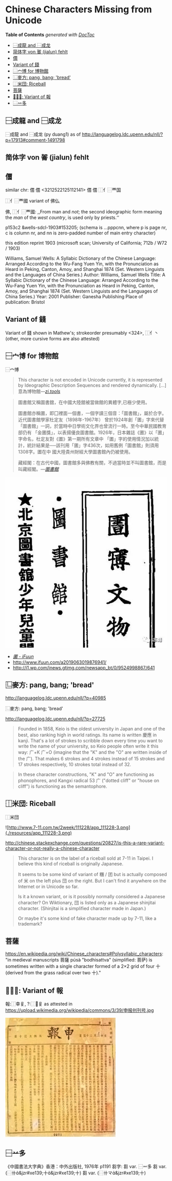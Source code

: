 
# Chinese Characters Missing from Unicode


<!-- START doctoc generated TOC please keep comment here to allow auto update -->
<!-- DON'T EDIT THIS SECTION, INSTEAD RE-RUN doctoc TO UPDATE -->
**Table of Contents**  *generated with [DocToc](https://github.com/thlorenz/doctoc)*

- [⿱成龍 and ⿱成龙](#%E2%BF%B1%E6%88%90%E9%BE%8D-and-%E2%BF%B1%E6%88%90%E9%BE%99)
- [简体字 von 嗧 (jialun) fehlt](#%E7%AE%80%E4%BD%93%E5%AD%97-von-%E5%97%A7-jialun-fehlt)
- [𠏹](#%F0%A0%8F%B9)
- [Variant of 錢](#variant-of-%E9%8C%A2)
- [⿱宀博 for 博物館](#%E2%BF%B1%E5%AE%80%E5%8D%9A-for-%E5%8D%9A%E7%89%A9%E9%A4%A8)
- [⿺麥方: pang, bang; 'bread'](#%E2%BF%BA%E9%BA%A5%E6%96%B9-pang-bang-bread)
- [⿰米団: Riceball](#%E2%BF%B0%E7%B1%B3%E5%9B%A3-riceball)
- [菩薩](#%E8%8F%A9%E8%96%A9)
- [⿰𦍒𠬝: Variant of 報](#%E2%BF%B0%F0%A6%8D%92%F0%A0%AC%9D-variant-of-%E5%A0%B1)
- [⿱䒑多](#%E2%BF%B1%E4%92%91%E5%A4%9A)

<!-- END doctoc generated TOC please keep comment here to allow auto update -->



<!--

/home/flow/io/mingkwai-rack/texts/000-project-issues/main.md
jizura-datasources/data/materials-tbd/babelstone-cjk-characters-not-in-unicode



## Missing Unicode Glyphs

Towards the end of `variantuage.txt` there are three lone entries 䥑
鎶
&jzr#xe35a;
for glyphs whose simplified counterparts are missing.

Also see jizura-datasources/data/materials-tbd/babelstone-cjk-characters-not-in-unicode

-->



## ⿱成龍 and ⿱成龙

⿱成龍 and ⿱成龙 (py duang1) as of http://languagelog.ldc.upenn.edu/nll/?p=17913#comment-1491798




## 简体字 von 嗧 (jialun) fehlt

## 𠏹

similar chr:
&#x203f9;	𠏹	<3212522125112141>
&#x203f9;	𠏹	⿰亻⿱覀国

⿰亻⿱覀國
variant of 佛仏

佛, ⿰亻⿱覀國: ,,From man and <i>not</i>; the second
ideographic form meaning the <i>man</i> of the <i>west country</i>, is used
only by priests.‘‘

p153c2
&wells-sdcl-1903#153205;
(schema is ...pppcnn, where p is page nr, c is column nr, and nn is zero-padded number of main entry character)

this edition reprint 1903 (microsoft scan; University of California; 712b / W72 / 1903)

Williams, Samuel Wells: A Syllabic Dictionary of the Chinese Language: Arranged According to the Wu-Fang Yuen Yin, with the Pronunciation as Heard in Peking, Canton, Amoy, and Shanghai 1874 (Set. Western Linguists and the Languages of China Series.)
Author: Williams, Samuel Wells
Title: A Syllabic Dictionary of the Chinese Language: Arranged According to the Wu-Fang Yuen Yin, with the Pronunciation as Heard in Peking, Canton, Amoy, and Shanghai 1874 (Set. Western Linguists and the Languages of China Series.)
Year: 2001
Publisher: Ganesha Publishing
Place of publication: Bristol

## Variant of 錢

Variant of 錢 shown in Mathew's; strokeorder presumably <324>, ⿰亻丶 (other,
more cursive forms are also attested)


## ⿱宀博 for 博物館

⿱宀博

> This character is not encoded in Unicode currently, it is represented by Ideographic Description Sequences
> and rendered dynamically. [...]
> 意為博物館—[*zi.tools*](https://zi.tools/zi/%E2%BF%B1%E5%AE%80%E5%8D%9A?secondary=ids&seq=%E2%BF%B1%E5%AE%80%E5%8D%9A)


> 圖書館又稱圖書舘，在中國大陸舘被當做館的異體字,已極少使用。
>
> 圖書館亦稱圕，即囗裡面一個書，一個字讀三個音：「圖書館」，屬於合字。近代圖書館學家杜定友（1898年-1967年）
> 曾於1924年創「圕」字來代替「圖書館」一詞，於當時中日學術文化界也曾流行一時。至今中華民國教育部仍有
> 「金圕獎」，以表揚優良圖書館。1926年，日本雜誌《圕》以「圕」字命名，杜定友對《圕》第一期所有文章中
>「圕」字的使用情況加以統計，統計結果是──該刊用「圕」字436次，如用舊例「圖書館」則須用1308字。圕在中
> 國大陸貴州財經大學圖書館內仍被使用。
>
> 藏經閣：在古代中國，圖書館多與佛教有關，不過當時並不叫圖書館，而是叫藏經閣。—[*圖書館*](https://zh.wikipedia.org/zh-tw/图书馆)


![*图书馆博物馆文物*](./resources/图书馆博物馆文物-641.jpeg)

* [*圕 - iFuun*](http://www.ifuun.com/a2019063019876941/)
* http://www.ifuun.com/a2019063019876941/
* http://i1.wp.com/inews.gtimg.com/newsapp_bt/0/9524998867/641



## ⿺麥方: pang, bang; 'bread'

http://languagelog.ldc.upenn.edu/nll/?p=40985

⿺麥方: pang, bang; 'bread'

http://languagelog.ldc.upenn.edu/nll/?p=27725

> Founded in 1858, Keio is the oldest university in Japan and one of the best, also ranking high in world
> ratings.  Its name is written 慶應 in kanji.  That's a lot of strokes to scribble down every time you want
> to write the name of your university, so Keio people often write it this way:   广+K 广+O (imagine that the
> "K" and the "O" are written inside of the 广).  That makes 6 strokes and 4 strokes instead of 15 strokes
> and 17 strokes respectively, 10 strokes total instead of 32.


> In these character constructions, "K" and "O" are functioning as phonophores, and Kangxi radical 53 广
> ("dotted cliff" or "house on cliff") is functioning as the semantophore.

## ⿰米団: Riceball

⿰米団

![http://www.7-11.com.tw/2week/111228/app_111228-3.png](./resources/app_111228-3.png)

http://chinese.stackexchange.com/questions/20827/is-this-a-rare-variant-character-or-not-really-a-chinese-character

> This character is on the label of a riceball sold at 7-11 in Taipei. I believe this kind of riceball is
> originally Japanese.
>
> It seems to be some kind of variant of 糰 / 团 but is actually composed of 米 on the left plus 団 on the
> right. But I can't find it anywhere on the Internet or in Unicode so far.
>
> Is it a known variant, or is it possibly normally considered a Japanese character? On Wiktionary, 団 is
> listed only as a Japanese shinjitai character. (Shinjitai is a simplified character made in Japan.)
>
> Or maybe it's some kind of fake character made up by 7-11, like a trademark?


## 菩薩


https://en.wikipedia.org/wiki/Chinese_characters#Polysyllabic_characters: "in medieval manuscripts 菩薩 púsà
"bodhisattva" (simplified: 菩萨) is sometimes written with a single character formed of a 2×2 grid of four 十
(derived from the grass radical over two 十)."

## ⿰𦍒𠬝: Variant of 報

報:⿰幸𠬝, ?:⿰𦍒𠬝 as attested in https://upload.wikimedia.org/wikipedia/commons/3/39/申报创刊号.jpg

![申报创刊号](./resources/shenbaochuangkanhao.jpg)

## ⿱䒑多

《中國書法大字典》香港：中外出版社, 1976年 p1191 芻字:
芻 var. ⿱䒑多
芻 var. (⿱卄&jzr#xe139;十&jzr#xe139;十)
芻 var. (⿱卄龴&jzr#xe139;十)
